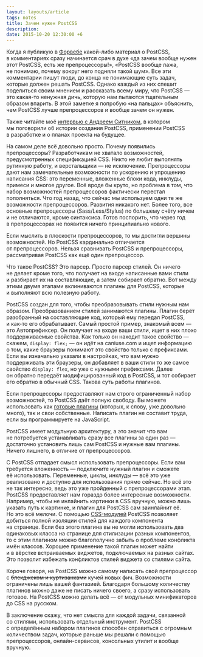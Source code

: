 ```yaml
---
layout: layouts/article
tags: notes
title: Зачем нужен PostCSS
description:
date: 2015-10-20 12:30:00 +6
---
```

<div class="sidenote">
  <p class="sidenote__paragraph">Когда я публикую в <a href="https://vk.com/forwebdev">Форвебе</a> какой-либо материал о PostCSS, в комментариях сразу начинается срач в духе «да зачем вообще нужен этот PostCSS, есть же препроцессоры!», «PostCSS вообще лажа, не понимаю, почему вокруг него подняли такой шум». Все эти комментарии пишут люди, до конца не понимающие суть задач, которые должен решать PostCSS. Однако каждый из них спешит поделиться своим мнением и рассказать всему миру, что PostCSS — это какая-то ненужная дичь, которую нам пытаются тщательным образом впарить. В этой заметке я попробую «на пальцах» объяснить, чем PostCSS лучше препроцессоров и вообще зачем он нужен.</p>
  <aside class="sidenote__note">Также читайте моё <a href="http://forwebdev.ru/css/about-postcss/">интервью с Андреем Ситником</a>, в котором мы поговорили об истории создания PostCSS, применении PostCSS в разработке и о планах проекта на будущее.</aside>
</div>

На самом деле всё довольно просто. Почему появились препроцессоры? Разработчикам не хватало возможностей, предусмотренных спецификацией CSS. Никто не любит выполнять рутинную работу, и верстальщики — не исключение. Препроцессоры дают нам замечательные возможности по ускорению и упрощению написания CSS: это переменные, вложенные блоки кода, инклуды, примеси и многое другое. Всё вроде бы круто, но проблема в том, что набор возможностей препроцессоров фактически перестал пополняться. Что год назад, что сейчас мы используем одни те же возможности препроцессоров. Развития никакого нет. Более того, все основные препроцессоры (Sass/Less/Stylus) по большему счёту ничем и не отличаются, кроме синтаксиса. Готов поспорить, что через год в препроцессорах не появится ничего принципиально нового.

Если мыслить в плоскости препроцессоров, то мы достигли вершины возможностей. Но PostCSS кардинально отличается от препроцессоров. Нельзя сравнивать PostCSS и препроцессоры, рассматривая PostCSS как ещё один препроцессор.

Что такое PostCSS? Это парсер. Просто парсер стилей. Он ничего не делает кроме того, что получает на входе написанные вами стили и разбирает их на составляющие, а затем собирает обратно. Вот между этими двумя этапами вклиниваются плагины для PostCSS, которые и выполняют всю полезную работу.

PostCSS создан для того, чтобы преобразовывать стили нужным нам образом. Преобразованием стилей занимаются плагины. Плагин берёт разобранный на составляющие код, который ему передал PostCSS, и как-то его обрабатывает. Самый простой пример, знакомый всем — это Автопрефиксер. Он получает на входе ваши стили, ищет в них плохо поддерживаемые свойства. Как только он находит такое свойство — скажем, `display: flex;` — он идёт на caniuse.com и ищет информацию о том, какие браузеры понимают это свойство только с префиксами. Если вы изначально указали в настройках, что вам нужно поддерживать эти браузеры, он добавляет в ваши стили то же самое свойство `display: flex`, но уже с нужными префиксами. Далее он обратно передаёт модифицированный код в PostCSS, и тот собирает его обратно в обычный CSS. Такова суть работы плагинов.

Если препроцессоры предоставляют нам строго ограниченный набор возможностей, то PostCSS даёт полную свободу. Вы можете использовать как [готовые плагины](http://postcss.parts/) (которых, к слову, уже довольно много), так и свои собственные. Написать плагин не составит труда, если вы программируете на JavaScript.

PostCSS имеет модульную архитектуру, а это значит что вам не потребуется устанавливать сразу все плагины за один раз — достаточно установить лишь сам PostCSS и нужные вам плагины. Ничего лишнего, в отличие от препроцессоров.

С PostCSS отпадает смысл использовать препроцессоры. Если вам требуется вложенность — подключите нужный плагин и сможете её использовать. Переменные, циклы, инклуды — всё это уже реализовано и доступно для использования прямо сейчас. Но всё это не так интересно, ведь это уже пройденный с препроцессорами этап. PostCSS предоставляет нам гораздо более интересные возможности. Например, чтобы не инлайнить картинки в CSS вручную, можно лишь указать путь к картинке, и плагин для PostCSS сам заинлайнит её. Но это всё мелочи. С помощью [CSS-модулей](https://github.com/css-modules/css-modules) PostCSS позволяет добиться полной изоляции стилей для каждого компонента на странице. Если без этого плагина вы не могли использовать два одинаковых класса на странице для стилизации разных компонентов, то с этим плагином можно благополучно забыть о проблеме конфликта имён классов. Хорошее применение такой плагин может найти и в вёрстке встраиваемых виджетов, подключаемых на разных сайтах. Это позволит избежать конфликтов стилей виджета со стилями сайта.

Короче говоря, на PostCSS можно самому написать свой препроцессор с ~~блекджеком и куртизанками~~ кучей новых фич. Возможности ограничены лишь вашей фантазией. Благодаря большому количеству плагинов можно даже не писать ничего своего, а сразу использовать готовое. На PostCSS можно делать всё — от модульных минификаторов до CSS на русском.

В заключение скажу, что нет смысла для каждой задачи, связанной со стилями, использовать отдельный инструмент. PostCSS с определённым набором плагинов способен справиться с огромным количеством задач, которые раньше мы решали с помощью препроцессоров, онлайн-сервисов, консольных утилит и вообще вручную.
